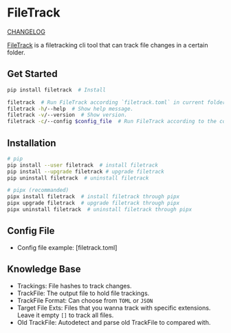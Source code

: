 # FileTrack

[CHANGELOG](CHANGELOG.md)

[FileTrack](https://github.com/kyan001/PyFileTrack) is a filetracking cli tool that can track file changes in a certain folder.

## Get Started

```sh
pip install filetrack  # Install

filetrack  # Run FileTrack according `filetrack.toml` in current folder.
filetrack -h/--help  # Show help message.
filetrack -v/--version  # Show version.
filetrack -c/--config $config_file  # Run FileTrack according to the config file.
```

## Installation

```sh
# pip
pip install --user filetrack  # install filetrack
pip install --upgrade filetrack # upgrade filetrack
pip uninstall filetrack  # uninstall filetrack

# pipx (recommanded)
pipx install filetrack  # install filetrack through pipx
pipx upgrade filetrack  # upgrade filetrack through pipx
pipx uninstall filetrack  # uninstall filetrack through pipx
```

## Config File

* Config file example: [filetrack.toml]

## Knowledge Base

* Trackings: File hashes to track changes.
* TrackFile: The output file to hold file trackings.
* TrackFile Format: Can choose from `TOML` or `JSON`
* Target File Exts: Files that you wanna track with specific extensions. Leave it empty `[]` to track all files.
* Old TrackFile: Autodetect and parse old TrackFile to compared with.

